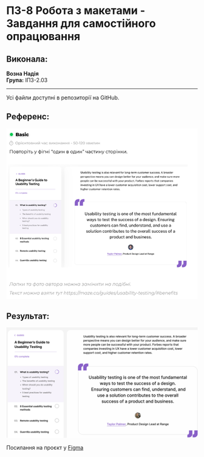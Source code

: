 # ПЗ-8 Робота з макетами - Завдання для самостійного опрацювання

## Виконала:
**Возна Надія**  
**Група:** ІПЗ-2.03

---
Усі файли доступні в репозиторії на GitHub.

## Референс:
![1](https://github.com/nadyavozna/UX-UI-N.Vozna/blob/main/workshop_8/image%201.png)

## Результат:
![2](https://github.com/nadyavozna/UX-UI-N.Vozna/blob/main/workshop_8/Frame%201.svg)


Посилання на проєкт у [Figma](https://www.figma.com/design/LhQ220mYKSXqRmybK2Pl16/8?node-id=0-1&t=lbP9ukbfa62zLghe-1)
